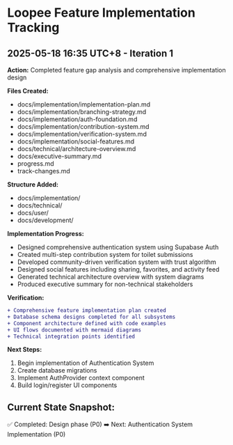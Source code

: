 # Loopee Feature Implementation Tracking

## 2025-05-18 16:35 UTC+8 - Iteration 1

**Action:** Completed feature gap analysis and comprehensive implementation design

**Files Created:**
- docs/implementation/implementation-plan.md
- docs/implementation/branching-strategy.md
- docs/implementation/auth-foundation.md
- docs/implementation/contribution-system.md
- docs/implementation/verification-system.md
- docs/implementation/social-features.md
- docs/technical/architecture-overview.md
- docs/executive-summary.md
- progress.md
- track-changes.md

**Structure Added:**
- docs/implementation/
- docs/technical/
- docs/user/
- docs/development/

**Implementation Progress:**
- Designed comprehensive authentication system using Supabase Auth
- Created multi-step contribution system for toilet submissions
- Developed community-driven verification system with trust algorithm
- Designed social features including sharing, favorites, and activity feed
- Generated technical architecture overview with system diagrams
- Produced executive summary for non-technical stakeholders

**Verification:**
```diff
+ Comprehensive feature implementation plan created
+ Database schema designs completed for all subsystems
+ Component architecture defined with code examples
+ UI flows documented with mermaid diagrams
+ Technical integration points identified
```

**Next Steps:**
1. Begin implementation of Authentication System
2. Create database migrations
3. Implement AuthProvider context component
4. Build login/register UI components

## Current State Snapshot:
✅ Completed: Design phase (P0)
➡️ Next: Authentication System Implementation (P0)
